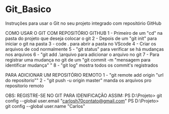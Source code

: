 # Git_Basico
Instruções para usar o Git no seu projeto integrado com repositório GitHub

COMO USAR O GIT COM REPOSITÓRIO GITHUB
1 - Primeiro de um "cd" na pasta do projeto que deseja colocar o git
2 - Depois de um "git init" para iniciar o git na pasta
3 - code . para abrir a pasta no VScode
4 - Criar os arquivos de cod normalmente
5 - "git status" para verificar se há mudanças nos arquivos
6 - "git add .\arquivo para adicionar o arquivo no git
7 - Para registrar uma mudança no git de um "git commit -m "mensagem para identificar mudança" "
8 - "git log" mostra todos os commit's registrados

PARA ADICIONAR UM REPOSITÓRIO REMOTO
1 - "git remote add origin "url do repositorio""
2 - "git push -u origin master" manda os arquivos pro repositorio remoto

OBS: REGISTRE-SE NO GIT PARA IDENIFICAÇÃO ASSIM:
PS D:\Projeto> git config --global user.email "carlosh70contato@gmail.com"
PS D:\Projeto> git config --global user.name "Carlos"
